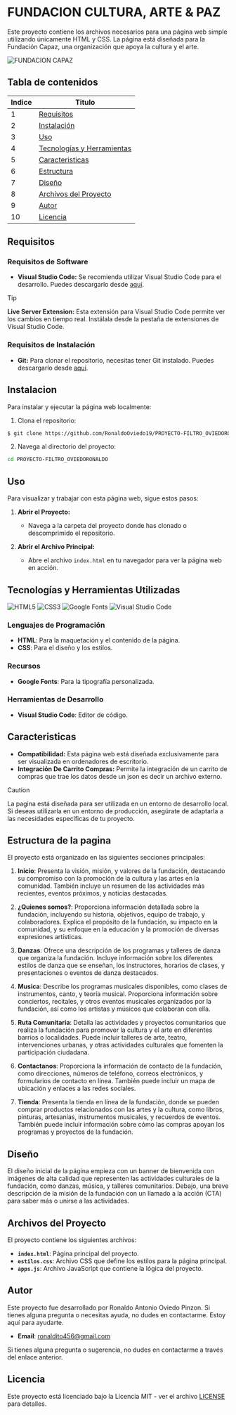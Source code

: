 # FUNDACION CULTURA, ARTE & PAZ

Este proyecto contiene los archivos necesarios para una página web simple utilizando únicamente HTML y CSS. La página está diseñada para la Fundación Capaz, una organización que apoya la cultura y el arte.

![FUNDACION CAPAZ](https://scontent.fbga3-1.fna.fbcdn.net/v/t39.30808-6/456573068_524017033605157_409482346125896429_n.jpg?_nc_cat=104&ccb=1-7&_nc_sid=cc71e4&_nc_ohc=BFTFp26RKFIQ7kNvgHXvdRX&_nc_ht=scontent.fbga3-1.fna&oh=00_AYC5kOEnFgeBcoD9eNnLJYR1ujRLD7PzvrMJkhMGw-vmUg&oe=66D78C02)

## Tabla de contenidos

| Indice | Titulo |
|--|--|
| 1 | [Requisitos](#requisitos)|
| 2 | [Instalación](#instalacion)|
| 3 | [Uso](#uso)|
| 4 | [Tecnologías y Herramientas](#tecnologías-y-herramientas-utilizadas) |
| 5 | [Caracteristicas](#caracteristicas)|
| 6 | [Estructura](#estructura-de-la-pagina) |
| 7 | [Diseño](#diseño)|
| 8 | [Archivos del Proyecto](#archivos-del-proyecto) |
| 9 | [Autor](#autor)|
| 10 | [Licencia](#licencia)|


## Requisitos

### Requisitos de Software

- **Visual Studio Code:** Se recomienda utilizar Visual Studio Code para el desarrollo. Puedes descargarlo desde [aquí](https://code.visualstudio.com/).
  
> [!TIP]
> **Live Server Extension:** Esta extensión para Visual Studio Code permite ver los cambios en tiempo real. Instálala desde la pestaña de extensiones de Visual Studio Code.


### Requisitos de Instalación

- **Git:** Para clonar el repositorio, necesitas tener Git instalado. Puedes descargarlo desde [aquí](https://git-scm.com/).


## Instalacion
Para instalar y ejecutar la página web localmente:

   1. Clona el repositorio:
   ```bash
   $ git clone https://github.com/RonaldoOviedo19/PROYECTO-FILTRO_OVIEDORONALDO.git
   ```
   2. Navega al directorio del proyecto:
   
   ```bash
   cd PROYECTO-FILTRO_OVIEDORONALDO
   ```

## Uso
Para visualizar y trabajar con esta página web, sigue estos pasos:
1. **Abrir el Proyecto:**
   - Navega a la carpeta del proyecto donde has clonado o descomprimido el repositorio.
     
2. **Abrir el Archivo Principal:**
   - Abre el archivo `index.html` en tu navegador para ver la página web en acción.



## Tecnologías y Herramientas Utilizadas

![HTML5](https://img.shields.io/badge/html5-%23E34F26.svg?style=for-the-badge&logo=html5&logoColor=white)
![CSS3](https://img.shields.io/badge/css3-%231572B6.svg?style=for-the-badge&logo=css3&logoColor=white)
![Google Fonts](https://img.shields.io/badge/Google%20Fonts-%23F5F5F5.svg?style=for-the-badge&logo=googlefonts&logoColor=black)
![Visual Studio Code](https://img.shields.io/badge/Visual%20Studio%20Code-%230078d7.svg?style=for-the-badge&logo=visual-studio-code&logoColor=white)

### Lenguajes de Programación
- **HTML**: Para la maquetación y el contenido de la página.
- **CSS**: Para el diseño y los estilos.

### Recursos
- **Google Fonts**: Para la tipografía personalizada.

### Herramientas de Desarrollo
- **Visual Studio Code**: Editor de código.


## Caracteristicas

- **Compatibilidad:** Esta página web está diseñada exclusivamente para ser visualizada en ordenadores de escritorio. 
- **Integración De Carrito Compras:** Permite la integración de un carrito de compras que trae los datos desde un json es decir un archivo externo.


> [!CAUTION]
> La pagina está diseñada  para ser utilizada en un entorno de desarrollo local. Si deseas utilizarla en un  entorno de producción, asegúrate de adaptarla a las necesidades específicas de tu  proyecto.


## Estructura de la pagina

El proyecto está organizado en las siguientes secciones principales:

1. **Inicio**: Presenta la visión, misión, y valores de la fundación, destacando su compromiso con la promoción de la cultura y las artes en la comunidad. También incluye un resumen de las actividades más recientes, eventos próximos, y noticias destacadas.

2. **¿Quienes somos?**: Proporciona información detallada sobre la fundación, incluyendo su historia, objetivos, equipo de trabajo, y colaboradores. Explica el propósito de la fundación, su impacto en la comunidad, y su enfoque en la educación y la promoción de diversas expresiones artísticas.

3. **Danzas**: Ofrece una descripción de los programas y talleres de danza que organiza la fundación. Incluye información sobre los diferentes estilos de danza que se enseñan, los instructores, horarios de clases, y presentaciones o eventos de danza destacados.

4. **Musica**: Describe los programas musicales disponibles, como clases de instrumentos, canto, y teoría musical. Proporciona información sobre conciertos, recitales, y otros eventos musicales organizados por la fundación, así como los artistas y músicos que colaboran con ella.

5. **Ruta Comunitaria**: Detalla las actividades y proyectos comunitarios que realiza la fundación para promover la cultura y el arte en diferentes barrios o localidades. Puede incluir talleres de arte, teatro, intervenciones urbanas, y otras actividades culturales que fomenten la participación ciudadana.

6. **Contactanos**: Proporciona la información de contacto de la fundación, como direcciones, números de teléfono, correos electrónicos, y formularios de contacto en línea. También puede incluir un mapa de ubicación y enlaces a las redes sociales.

7. **Tienda**: Presenta la tienda en línea de la fundación, donde se pueden comprar productos relacionados con las artes y la cultura, como libros, pinturas, artesanías, instrumentos musicales, y recuerdos de eventos. También puede incluir información sobre cómo las compras apoyan los programas y proyectos de la fundación.

## Diseño

El diseño inicial de la página empieza con un banner de bienvenida con imágenes de alta calidad que representen las actividades culturales de la fundación, como danzas, música, y talleres comunitarios. Debajo, una breve descripción de la misión de la fundación con un llamado a la acción (CTA) para saber más o unirse a las actividades.


## Archivos del Proyecto

El proyecto contiene los siguientes archivos:

- **`index.html`**: Página principal del proyecto.
- **`estilos.css`**: Archivo CSS que define los estilos para la página principal.
- **`apps.js`**: Archivo JavaScript que contiene la lógica del proyecto.

## Autor
Este proyecto fue desarrollado por Ronaldo Antonio Oviedo Pinzon. Si tienes alguna pregunta o necesitas ayuda, no dudes en contactarme. Estoy aquí para ayudarte. 

- **Email**: [ronaldito456@gmail.com](mailto:ronaldito456@gmail.com)

Si tienes alguna pregunta o sugerencia, no dudes en contactarme a través del enlace anterior.

## Licencia

Este proyecto está licenciado bajo la Licencia MIT - ver el archivo [LICENSE](LICENSE) para detalles.